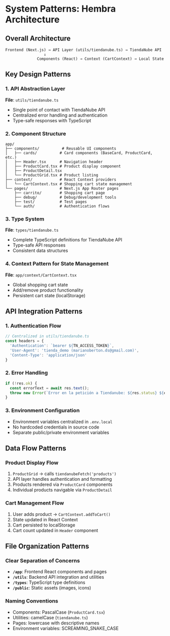# System Patterns: Hembra Architecture

## Overall Architecture

```
Frontend (Next.js) → API Layer (utils/tiendanube.ts) → TiendaNube API
                 ↓
              Components (React) → Context (CartContext) → Local State
```

## Key Design Patterns

### 1. API Abstraction Layer
**File**: `utils/tiendanube.ts`
- Single point of contact with TiendaNube API
- Centralized error handling and authentication
- Type-safe responses with TypeScript

### 2. Component Structure
```
app/
├── components/          # Reusable UI components
│   ├── cards/          # Card components (BaseCard, ProductCard, etc.)
│   ├── Header.tsx      # Navigation header
│   ├── ProductCard.tsx # Product display component
│   ├── ProductDetail.tsx
│   └── ProductGrid.tsx # Product listing
├── context/            # React Context providers
│   └── CartContext.tsx # Shopping cart state management
└── pages/              # Next.js App Router pages
    ├── carrito/        # Shopping cart page
    ├── debug/          # Debug/development tools
    ├── test/           # Test pages
    └── auth/           # Authentication flows
```

### 3. Type System
**File**: `types/tiendanube.ts`
- Complete TypeScript definitions for TiendaNube API
- Type-safe API responses
- Consistent data structures

### 4. Context Pattern for State Management
**File**: `app/context/CartContext.tsx`
- Global shopping cart state
- Add/remove product functionality
- Persistent cart state (localStorage)

## API Integration Patterns

### 1. Authentication Flow
```typescript
// Centralized in utils/tiendanube.ts
const headers = {
  'Authentication': `bearer ${TN_ACCESS_TOKEN}`,
  'User-Agent': 'tienda_demo (marianoberton.ds@gmail.com)',
  'Content-Type': 'application/json'
}
```

### 2. Error Handling
```typescript
if (!res.ok) {
  const errorText = await res.text();
  throw new Error(`Error en la petición a Tiendanube: ${res.status} ${errorText}`);
}
```

### 3. Environment Configuration
- Environment variables centralized in `.env.local`
- No hardcoded credentials in source code
- Separate public/private environment variables

## Data Flow Patterns

### Product Display Flow
1. `ProductGrid` → calls `tiendanubeFetch('products')`
2. API layer handles authentication and formatting
3. Products rendered via `ProductCard` components
4. Individual products navigable via `ProductDetail`

### Cart Management Flow
1. User adds product → `CartContext.addToCart()`
2. State updated in React Context
3. Cart persisted to localStorage
4. Cart count updated in `Header` component

## File Organization Patterns

### Clear Separation of Concerns
- **`/app`**: Frontend React components and pages
- **`/utils`**: Backend API integration and utilities
- **`/types`**: TypeScript type definitions
- **`/public`**: Static assets (images, icons)

### Naming Conventions
- Components: PascalCase (`ProductCard.tsx`)
- Utilities: camelCase (`tiendanube.ts`)
- Pages: lowercase with descriptive names
- Environment variables: SCREAMING_SNAKE_CASE 